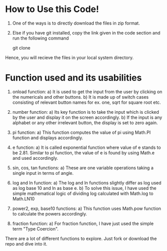# How to Use this Code!

1. One of the ways is to directly download the files in zip format.

2. Else if you have git installed, copy the link given in the code section and run the following command

    git clone <link>

Hence, you will recieve the files in your local system directory.



# Function used and its usabilities

1. onload function: a) It is used to get the input from the user by clicking on the numericals and other buttons.
                    b) It is made up of switch cases consisting of
relevant button names for ex. one, sqrt for square root etc.                    

2. number function: a) Its key function is to take the input which is clicked by the user and display it on the screen accordingly.
                    b) If the input is any alphabet or any other
irrelevant button, the display is set to zero again.

3. pi function: a) This function computes the value of pi using Math.PI function and displays accordingly.

4. e function: a) It is called exponential function where value of e stands to be 2.81. Similar to pi function, the value of e is found by using Math.e and used accordingly.

5. sin, cos, tan functions: a) These are one variable operations taking a single input in terms of angle. 

6. log and ln function: a) The log and ln functions slightly differ as log used as log base 10 and ln as base e.
                        b) To solve this issue, I have used the 
simple mathematical logic of dividing log calculated with Math.log to Math.LN10

7. power2, exp, base10 functions: a) This function uses Math.pow function to calculate the powers accordingly.

8. fraction function: a) For fraction function, I have just used the simple term "Type Coercion".

There are a lot of different functions to explore. Just fork or download the repo and dive into it.